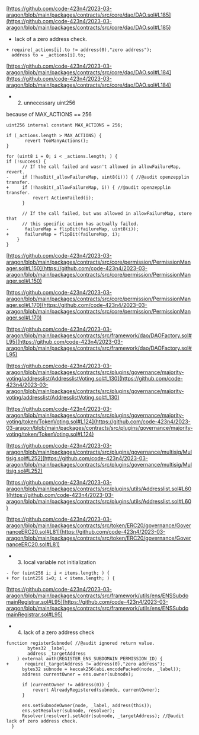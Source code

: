 [https://github.com/code-423n4/2023-03-aragon/blob/main/packages/contracts/src/core/dao/DAO.sol#L185](https://github.com/code-423n4/2023-03-aragon/blob/main/packages/contracts/src/core/dao/DAO.sol#L185)
-  lack of a zero address check.

```solidity
+ require(_actions[i].to != address(0),"zero address");
  address to = _actions[i].to;
```

[https://github.com/code-423n4/2023-03-aragon/blob/main/packages/contracts/src/core/dao/DAO.sol#L184](https://github.com/code-423n4/2023-03-aragon/blob/main/packages/contracts/src/core/dao/DAO.sol#L184)
- 2. unnecessary uint256 

because of MAX_ACTIONS  == 256 

```solidity
uint256 internal constant MAX_ACTIONS = 256;

if (_actions.length > MAX_ACTIONS) {
       revert TooManyActions();
}

for (uint8 i = 0; i < _actions.length; ) {
if (!success) {
      // If the call failed and wasn't allowed in allowFailureMap, revert.
-     if (!hasBit(_allowFailureMap, uint8(i))) { //@audit openzepplin transfer.
+     if (!hasBit(_allowFailureMap, i)) { //@audit openzepplin transfer.
          revert ActionFailed(i);
      }

      // If the call failed, but was allowed in allowFailureMap, store that
      // this specific action has actually failed.
-      failureMap = flipBit(failureMap, uint8(i));
+      failureMap = flipBit(failureMap, i);
    }
}
```

[https://github.com/code-423n4/2023-03-aragon/blob/main/packages/contracts/src/core/permission/PermissionManager.sol#L150](https://github.com/code-423n4/2023-03-aragon/blob/main/packages/contracts/src/core/permission/PermissionManager.sol#L150)

[https://github.com/code-423n4/2023-03-aragon/blob/main/packages/contracts/src/core/permission/PermissionManager.sol#L170](https://github.com/code-423n4/2023-03-aragon/blob/main/packages/contracts/src/core/permission/PermissionManager.sol#L170)

[https://github.com/code-423n4/2023-03-aragon/blob/main/packages/contracts/src/framework/dao/DAOFactory.sol#L95](https://github.com/code-423n4/2023-03-aragon/blob/main/packages/contracts/src/framework/dao/DAOFactory.sol#L95)

[https://github.com/code-423n4/2023-03-aragon/blob/main/packages/contracts/src/plugins/governance/majority-voting/addresslist/AddresslistVoting.sol#L130](https://github.com/code-423n4/2023-03-aragon/blob/main/packages/contracts/src/plugins/governance/majority-voting/addresslist/AddresslistVoting.sol#L130)

[https://github.com/code-423n4/2023-03-aragon/blob/main/packages/contracts/src/plugins/governance/majority-voting/token/TokenVoting.sol#L124](https://github.com/code-423n4/2023-03-aragon/blob/main/packages/contracts/src/plugins/governance/majority-voting/token/TokenVoting.sol#L124)

[https://github.com/code-423n4/2023-03-aragon/blob/main/packages/contracts/src/plugins/governance/multisig/Multisig.sol#L252](https://github.com/code-423n4/2023-03-aragon/blob/main/packages/contracts/src/plugins/governance/multisig/Multisig.sol#L252)

[https://github.com/code-423n4/2023-03-aragon/blob/main/packages/contracts/src/plugins/utils/Addresslist.sol#L60](https://github.com/code-423n4/2023-03-aragon/blob/main/packages/contracts/src/plugins/utils/Addresslist.sol#L60)

[https://github.com/code-423n4/2023-03-aragon/blob/main/packages/contracts/src/token/ERC20/governance/GovernanceERC20.sol#L81](https://github.com/code-423n4/2023-03-aragon/blob/main/packages/contracts/src/token/ERC20/governance/GovernanceERC20.sol#L81)
- 3. local variable not initialization

```solidity
- for (uint256 i; i < items.length; ) {
+ for (uint256 i=0; i < items.length; ) {
```

[https://github.com/code-423n4/2023-03-aragon/blob/main/packages/contracts/src/framework/utils/ens/ENSSubdomainRegistrar.sol#L95](https://github.com/code-423n4/2023-03-aragon/blob/main/packages/contracts/src/framework/utils/ens/ENSSubdomainRegistrar.sol#L95)

- 4. lack of a zero address check

```solidity
function registerSubnode( //@audit ignored return value.
        bytes32 _label,
        address _targetAddress
    ) external auth(REGISTER_ENS_SUBDOMAIN_PERMISSION_ID) {
+      require(_targetAddress != address(0),"zero address");
      bytes32 subnode = keccak256(abi.encodePacked(node, _label));
      address currentOwner = ens.owner(subnode);

      if (currentOwner != address(0)) {
          revert AlreadyRegistered(subnode, currentOwner);
      }

      ens.setSubnodeOwner(node, _label, address(this));
      ens.setResolver(subnode, resolver);
      Resolver(resolver).setAddr(subnode, _targetAddress); //@audit lack of zero address check.
  }
```